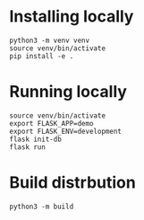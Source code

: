 # Installing locally

```
python3 -m venv venv
source venv/bin/activate
pip install -e .
```

# Running locally

```
source venv/bin/activate
export FLASK_APP=demo
export FLASK_ENV=development
flask init-db
flask run
```

# Build distrbution

```
python3 -m build
```